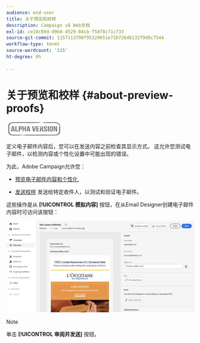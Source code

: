 ```yaml
---
audience: end-user
title: 关于预览和校样
description: Campaign v8 Web文档
exl-id: ce10c89d-d9b8-4529-84cb-f58f8c71c733
source-git-commit: 1157113798f95329651e71b726d6132f9d8c7544
workflow-type: tm+mt
source-wordcount: '115'
ht-degree: 0%

---
```


# 关于预览和校样 {#about-preview-proofs}

![](../assets/do-not-localize/badge.png)

定义电子邮件内容后，您可以在发送内容之前检查其显示方式。 这允许您测试电子邮件，以检测内容或个性化设置中可能出现的错误。

为此，Adobe Campaign允许您：

* [预览电子邮件内容和个性化](#preview),

<!--* [Check the email rendering](#rendering) in popular desktop, mobile and web-based clients,-->
* [发送校样](#send-proofs) 发送给特定收件人，以测试和验证电子邮件。

这些操作是从 **[!UICONTROL 模拟内容]** 按钮，在从Email Designer创建电子邮件内容时可访问该按钮：

![](assets/simulate.png)

>[!NOTE]
>
>单击 **[!UICONTROL 审阅并发送]** 按钮。
